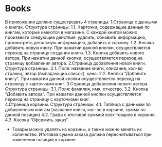 # Books
В приложении должно существовать 4 страницы: 
1.Страница с данными о книгах. Структура страницы:  1.1. Карточки, содержащие данные по книгам, которые имеются в магазине. С каждой книгой можно произвести следующие действия: удалить, обновить информацию, просмотреть детальную информацию, добавить в корзину.  1.2. Кнопка добавить новую книгу. При нажатии данной кнопки, осуществляется переход на страницу создания книги.  1.3. Кнопка добавить нового автора. При нажатии данной кнопки, осуществляется переход на страницу добавления автора. 
2.Страница добавления новой книги. Структура страницы:  2.1. Поля: название книги, описание, кол-во страниц, автор (выпадающий список), цена.  2.2. Кнопка “Добавить книгу”. При нажатии данной кнопки осуществляется переход на страницу с карточками книг.
3.Страница добавления нового автора. Структура страницы:  3.1. Поля: фамилия, имя, отчество.  3.2. Кнопка “Добавить автора”. При нажатии данной кнопки осуществляется переход на страницу с карточками книг.  
4.Страница корзины. Структура страницы:  4.1. Таблица с данными по добавленным книгам (название книги, кол-во в корзине, сумма по данной позиции)  4.2. Графа с итоговой суммой всех товаров в корзине.  4.3. Кнопка “Оформить заказ” 
* Товары можно удалять из корзины, а также можно менять их количество. Итоговая сумма заказа должна пересчитываться при изменении позиций в корзине.
